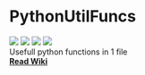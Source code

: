 # PythonUtilFuncs
![](https://img.shields.io/github/stars/NikiTricky2/PythonUtilFuncs?style=plastic) ![](https://img.shields.io/github/license/NikiTricky2/PythonUtilFuncs?style=plastic) ![](https://img.shields.io/github/workflow/status/NikiTricky2/PythonUtilFuncs/UtilFuncs?style=plastic) ![](https://img.shields.io/github/last-commit/NikiTricky2/NikiTricky2?style=plastic)  
Usefull python functions in 1 file  
**[Read Wiki](https://github.com/NikiTricky2/PythonUtilFuncs/wiki)**
